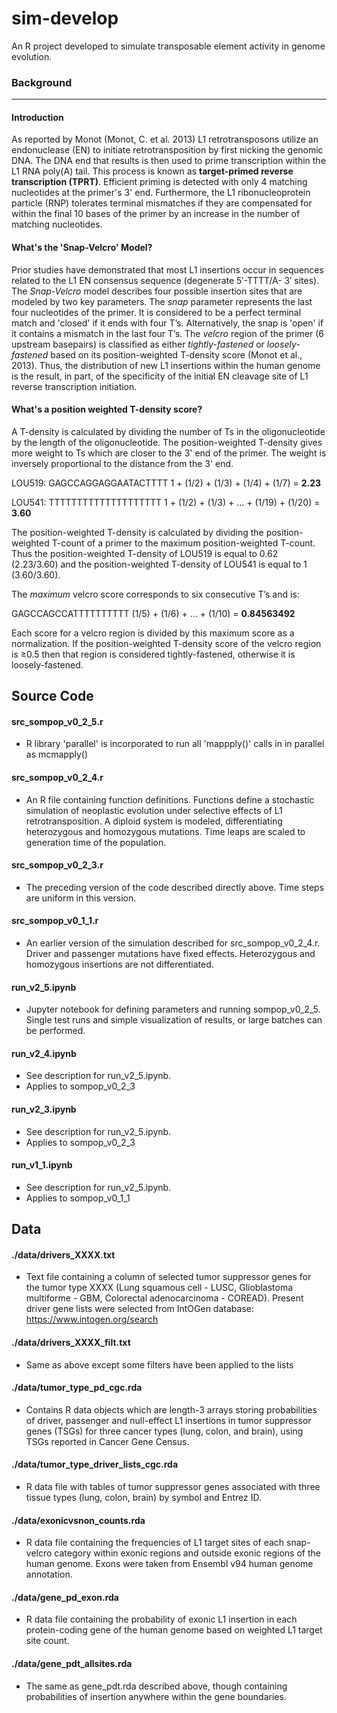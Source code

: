 # sim-develop
An R project developed to simulate transposable element activity in genome evolution.
### Background 
---
#### Introduction
 As reported by Monot (Monot, C. et al. 2013) L1 retrotransposons utilize an endonuclease (EN) to initiate retrotransposition by first nicking the genomic DNA. The DNA end that results is then used to prime transcription within the L1 RNA poly(A) tail. This process is known as __target-primed reverse transcription (TPRT)__. Efficient priming is detected with only 4 matching nucleotides at the primer's 3' end. Furthermore, the L1 ribonucleoprotein particle (RNP) tolerates terminal mismatches if they are compensated for within the final 10 bases of the primer by an increase in the number of matching nucleotides.

#### What's the 'Snap-Velcro' Model?
Prior studies have demonstrated that most L1 insertions occur in sequences related to the L1 EN consensus sequence (degenerate 5′-TTTT/A- 3′ sites). The *Snap-Velcro* model describes four possible insertion sites that are modeled by two key parameters. The *snap* parameter represents the last four nucleotides of the primer. It is considered to be a perfect terminal match and 'closed' if it ends with four T’s. Alternatively, the snap is 'open' if it contains a mismatch in the last four T’s. The *velcro* region of the primer (6 upstream basepairs) is classified as either *tightly-fastened* or *loosely-fastened* based on its position-weighted T-density score (Monot et al., 2013). Thus, the distribution of new L1 insertions within the human genome is the result, in part, of the specificity of the initial EN cleavage site of L1 reverse transcription initiation.

#### What's a position weighted T-density score?
A T-density is calculated by dividing the number of Ts in the oligonucleotide by the length of the oligonucleotide. The position-weighted T-density gives more weight to Ts which are closer to the 3' end of the primer. The weight is inversely proportional to the distance from the 3' end.

LOU519:
GAGCCAGGAGGAATACTTTT
1 + (1/2) + (1/3) + (1/4) + (1/7) = **2.23**

LOU541:
TTTTTTTTTTTTTTTTTTTT
1 + (1/2) + (1/3) + ... + (1/19) + (1/20) = **3.60**

The position-weighted T-density is calculated by dividing the position-weighted T-count of a primer to the maximum position-weighted T-count. Thus the position-weighted T-density of LOU519 is equal to 0.62 (2.23/3.60) and the position-weighted T-density of LOU541 is equal to 1 (3.60/3.60). 

The *maximum* velcro score corresponds to six consecutive T’s and is:

GAGCCAGCCATTTTTTTTTT
(1/5) + (1/6) + ... + (1/10) = **0.84563492** 

Each score for a velcro region is divided by this maximum score as a normalization. If the position-weighted T-density score of the velcro region is ≥0.5 then that region is considered tightly-fastened, otherwise it is loosely-fastened.

## Source Code

#### src_sompop_v0_2_5.r
* R library 'parallel' is incorporated to run all 'mappply()' calls in in parallel as mcmapply()

#### src_sompop_v0_2_4.r
* An R file containing function definitions. Functions define a stochastic simulation of neoplastic evolution under selective effects of L1 retrotransposition. A diploid system is modeled, differentiating heterozygous and homozygous mutations. Time leaps are scaled to generation time of the population.

#### src_sompop_v0_2_3.r
* The preceding version of the code described directly above. Time steps are uniform in this version.

#### src_sompop_v0_1_1.r
* An earlier version of the simulation described for src_sompop_v0_2_4.r. Driver and passenger mutations have fixed effects. Heterozygous and homozygous insertions are not differentiated.

#### run_v2_5.ipynb
* Jupyter notebook for defining parameters and running sompop_v0_2_5. Single test runs and simple visualization of results, or large batches can be performed.

#### run_v2_4.ipynb
* See description for run_v2_5.ipynb.
* Applies to sompop_v0_2_3

#### run_v2_3.ipynb
* See description for run_v2_5.ipynb.
* Applies to sompop_v0_2_3

#### run_v1_1.ipynb
* See description for run_v2_5.ipynb.
* Applies to sompop_v0_1_1


## Data

#### ./data/drivers_XXXX.txt
* Text file containing a column of selected tumor suppressor genes for the tumor type XXXX (Lung squamous cell - LUSC, Glioblastoma multiforme - GBM, Colorectal adenocarcinoma - COREAD). Present driver gene lists were selected from IntOGen database: https://www.intogen.org/search

#### ./data/drivers_XXXX_filt.txt
* Same as above except some filters have been applied to the lists

#### ./data/tumor_type_pd_cgc.rda
* Contains R data objects which are length-3 arrays storing probabilities of driver, passenger and null-effect L1 insertions in tumor suppressor genes (TSGs) for three cancer types (lung, colon, and brain), using TSGs reported in Cancer Gene Census.

#### ./data/tumor_type_driver_lists_cgc.rda
* R data file with tables of tumor suppressor genes associated with three tissue types (lung, colon, brain) by symbol and Entrez ID.

#### ./data/exonicvsnon_counts.rda
* R data file containing the frequencies of L1 target sites of each snap-velcro category within exonic regions and outside exonic regions of the human genome. Exons were taken from Ensembl v94 human genome annotation.

#### ./data/gene_pd_exon.rda
* R data file containing the probability of exonic L1 insertion in each protein-coding gene of the human genome based on weighted L1 target site count.

#### ./data/gene_pdt_allsites.rda
* The same as gene_pdt.rda described above, though containing probabilities of insertion anywhere within the gene boundaries.
